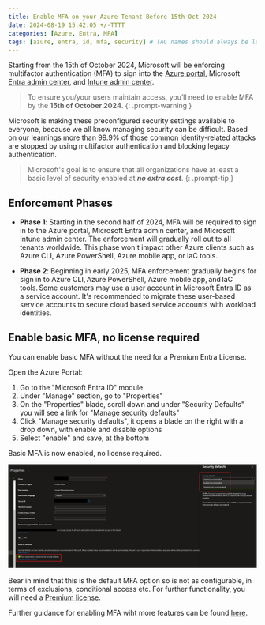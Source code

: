 ```yaml
---
title: Enable MFA on your Azure Tenant Before 15th Oct 2024
date: 2024-08-19 15:42:05 +/-TTTT
categories: [Azure, Entra, MFA]
tags: [azure, entra, id, mfa, security] # TAG names should always be lowercase
---
```


Starting from the 15th of October 2024, Microsoft will be enforcing multifactor authentication (MFA) to sign into the <a href="https://portal.azure.com/" target="_blank">Azure portal</a>, Microsoft <a href="https://entra.microsoft.com/" target="_blank">Entra admin center</a>, and <a href="https://intune.microsoft.com/" target="_blank">Intune admin center</a>.

> To ensure you/your users maintain access, you’ll need to enable MFA by the **15th of October 2024**.
{: .prompt-warning }

Microsoft is making these preconfigured security settings available to everyone, because we all know managing security can be difficult. Based on our learnings more than 99.9% of those common identity-related attacks are stopped by using multifactor authentication and blocking legacy authentication.

> Microsoft's goal is to ensure that all organizations have at least a basic level of security enabled at ***no extra cost***.
{: .prompt-tip }

## Enforcement Phases

- **Phase 1**: Starting in the second half of 2024, MFA will be required to sign in to the Azure portal, Microsoft Entra admin center, and Microsoft Intune admin center. The enforcement will gradually roll out to all tenants worldwide. This phase won't impact other Azure clients such as Azure CLI, Azure PowerShell, Azure mobile app, or IaC tools. 

- **Phase 2**: Beginning in early 2025, MFA enforcement gradually begins for sign in to Azure CLI, Azure PowerShell, Azure mobile app, and IaC tools. Some customers may use a user account in Microsoft Entra ID as a service account. It's recommended to migrate these user-based service accounts to secure cloud based service accounts with workload identities.

## Enable basic MFA, no license required

You can enable basic MFA without the need for a Premium Entra License.

Open the Azure Portal:

1. Go to the "Microsoft Entra ID" module
2. Under "Manage" section, go to "Properties"
3. On the "Properties" blade, scroll down and under "Security Defaults" you will see a link for "Manage security defaults"
4. Click "Manage security defaults", it opens a blade on the right with a drop down, with enable and disable options
5. Select "enable" and save, at the bottom

Basic MFA is now enabled, no license required.

![image](/assets/img/enablemfa/img_1.png)

Bear in mind that this is the default MFA option so is not as configurable, in terms of exclusions, conditional access etc. For further functionality, you will need a <a href="https://www.microsoft.com/en-gb/security/business/microsoft-entra-pricing" target="_blank">Premium license</a>.

Further guidance for enabling MFA wiht more features can be found <a href="https://learn.microsoft.com/en-gb/entra/identity/authentication/concept-mandatory-multifactor-authentication" target="_blank">here</a>.